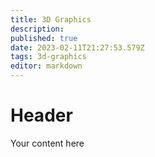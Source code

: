 ```yaml
---
title: 3D Graphics
description: 
published: true
date: 2023-02-11T21:27:53.579Z
tags: 3d-graphics
editor: markdown
---
```


# Header
Your content here